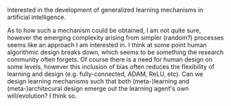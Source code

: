 Interested in the development of generalized learning mechanisms in artificial intelligence.

As to how such a mechanism could be obtained, I am not quite sure, however the emerging complexity arising from simpler (random?) processes seems like an approach I am interested in. I think at some point human algorithmic design breaks down, which seems to be something the research community often forgets. Of course there is a need for human design on some levels, however this inclusion of bias often reduces the flexibility of learning and design (e.g. fully-connected, ADAM, ReLU, etc). Can we design learning mechanisms such that both (meta-)learning and (meta-)architecural design emerge out the learning agent's own will/evolution? I think so.



